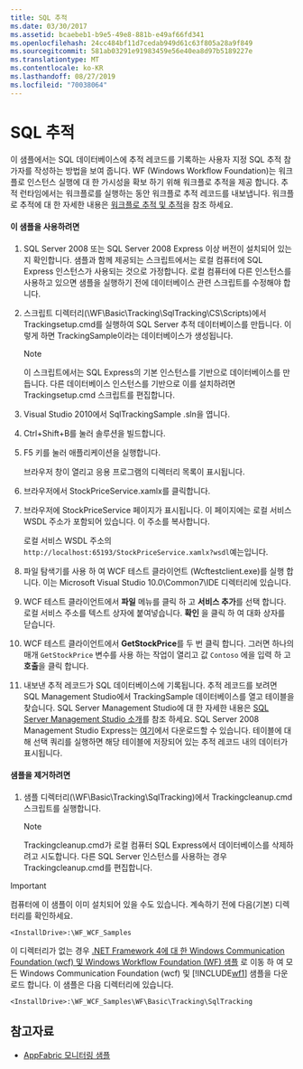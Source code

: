 ```yaml
---
title: SQL 추적
ms.date: 03/30/2017
ms.assetid: bcaebeb1-b9e5-49e8-881b-e49af66fd341
ms.openlocfilehash: 24cc484bf11d7cedab949d61c63f805a28a9f849
ms.sourcegitcommit: 581ab03291e91983459e56e40ea8d97b5189227e
ms.translationtype: MT
ms.contentlocale: ko-KR
ms.lasthandoff: 08/27/2019
ms.locfileid: "70038064"
---
```

# <a name="sql-tracking"></a>SQL 추적
이 샘플에서는 SQL 데이터베이스에 추적 레코드를 기록하는 사용자 지정 SQL 추적 참가자를 작성하는 방법을 보여 줍니다. WF (Windows Workflow Foundation)는 워크플로 인스턴스 실행에 대 한 가시성을 확보 하기 위해 워크플로 추적을 제공 합니다. 추적 런타임에서는 워크플로를 실행하는 동안 워크플로 추적 레코드를 내보냅니다. 워크플로 추적에 대 한 자세한 내용은 [워크플로 추적 및 추적](../workflow-tracking-and-tracing.md)을 참조 하세요.

#### <a name="to-use-this-sample"></a>이 샘플을 사용하려면

1. SQL Server 2008 또는 SQL Server 2008 Express 이상 버전이 설치되어 있는지 확인합니다. 샘플과 함께 제공되는 스크립트에서는 로컬 컴퓨터에 SQL Express 인스턴스가 사용되는 것으로 가정합니다. 로컬 컴퓨터에 다른 인스턴스를 사용하고 있으면 샘플을 실행하기 전에 데이터베이스 관련 스크립트를 수정해야 합니다.

2. 스크립트 디렉터리(\WF\Basic\Tracking\SqlTracking\CS\Scripts)에서 Trackingsetup.cmd를 실행하여 SQL Server 추적 데이터베이스를 만듭니다. 이렇게 하면 TrackingSample이라는 데이터베이스가 생성됩니다.

    > [!NOTE]
    > 이 스크립트에서는 SQL Express의 기본 인스턴스를 기반으로 데이터베이스를 만듭니다. 다른 데이터베이스 인스턴스를 기반으로 이를 설치하려면 Trackingsetup.cmd 스크립트를 편집합니다.  
  
3. Visual Studio 2010에서 SqlTrackingSample .sln을 엽니다.  
  
4. Ctrl+Shift+B를 눌러 솔루션을 빌드합니다.  
  
5. F5 키를 눌러 애플리케이션을 실행합니다.  
  
     브라우저 창이 열리고 응용 프로그램의 디렉터리 목록이 표시됩니다.  
  
6. 브라우저에서 StockPriceService.xamlx를 클릭합니다.  
  
7. 브라우저에 StockPriceService 페이지가 표시됩니다. 이 페이지에는 로컬 서비스 WSDL 주소가 포함되어 있습니다. 이 주소를 복사합니다.  
  
     로컬 서비스 WSDL 주소의 `http://localhost:65193/StockPriceService.xamlx?wsdl`예는입니다.  
  
8. 파일 탐색기를 사용 하 여 WCF 테스트 클라이언트 (Wcftestclient.exe)를 실행 합니다. 이는 Microsoft Visual Studio 10.0\Common7\IDE 디렉터리에 있습니다.  
  
9. WCF 테스트 클라이언트에서 **파일** 메뉴를 클릭 하 고 **서비스 추가**를 선택 합니다. 로컬 서비스 주소를 텍스트 상자에 붙여넣습니다. **확인** 을 클릭 하 여 대화 상자를 닫습니다.  
  
10. WCF 테스트 클라이언트에서 **GetStockPrice**를 두 번 클릭 합니다. 그러면 하나의 매개 `GetStockPrice` 변수를 사용 하는 작업이 열리고 값 `Contoso` 에을 입력 하 고 **호출**을 클릭 합니다.  
  
11. 내보낸 추적 레코드가 SQL 데이터베이스에 기록됩니다. 추적 레코드를 보려면 SQL Management Studio에서 TrackingSample 데이터베이스를 열고 테이블을 찾습니다. SQL Server Management Studio에 대 한 자세한 내용은 [SQL Server Management Studio 소개](https://go.microsoft.com/fwlink/?LinkId=165645)를 참조 하세요. SQL Server 2008 Management Studio Express는 [여기](https://go.microsoft.com/fwlink/?LinkId=180520)에서 다운로드할 수 있습니다. 테이블에 대해 선택 쿼리를 실행하면 해당 테이블에 저장되어 있는 추적 레코드 내의 데이터가 표시됩니다.  
  
#### <a name="to-uninstall-the-sample"></a>샘플을 제거하려면  
  
1. 샘플 디렉터리(\WF\Basic\Tracking\SqlTracking)에서 Trackingcleanup.cmd 스크립트를 실행합니다.  
  
    > [!NOTE]
    > Trackingcleanup.cmd가 로컬 컴퓨터 SQL Express에서 데이터베이스를 삭제하려고 시도합니다. 다른 SQL Server 인스턴스를 사용하는 경우 Trackingcleanup.cmd를 편집합니다.

> [!IMPORTANT]
> 컴퓨터에 이 샘플이 이미 설치되어 있을 수도 있습니다. 계속하기 전에 다음(기본) 디렉터리를 확인하세요.  
>   
> `<InstallDrive>:\WF_WCF_Samples`  
>   
> 이 디렉터리가 없는 경우 [.NET Framework 4에 대 한 Windows Communication Foundation (wcf) 및 Windows Workflow Foundation (WF) 샘플](https://go.microsoft.com/fwlink/?LinkId=150780) 로 이동 하 여 모든 Windows Communication Foundation (wcf) 및 [!INCLUDE[wf1](../../../../includes/wf1-md.md)] 샘플을 다운로드 합니다. 이 샘플은 다음 디렉터리에 있습니다.  
>   
> `<InstallDrive>:\WF_WCF_Samples\WF\Basic\Tracking\SqlTracking`  
  
## <a name="see-also"></a>참고자료

- [AppFabric 모니터링 샘플](https://go.microsoft.com/fwlink/?LinkId=193959)
